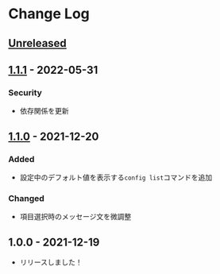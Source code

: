 # Change Log

## [Unreleased]

## [1.1.1] - 2022-05-31

### Security

- 依存関係を更新

## [1.1.0] - 2021-12-20

### Added

- 設定中のデフォルト値を表示する`config list`コマンドを追加

### Changed

- 項目選択時のメッセージ文を微調整

## 1.0.0 - 2021-12-19

- リリースしました！

[unreleased]: https://github.com/arrow2nd/codic-cli/compare/v1.1.1...HEAD
[1.1.1]: https://github.com/arrow2nd/codic-cli/compare/v1.1.0...v1.1.1
[1.1.0]: https://github.com/arrow2nd/codic-cli/compare/v1.0.0...v1.1.0
